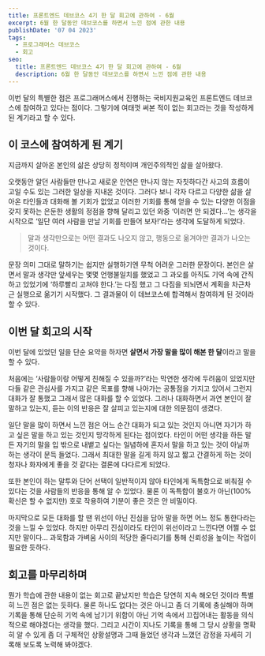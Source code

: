 ```yaml
---
title: 프론트엔드 데브코스 4기 한 달 회고에 관하여 - 6월
excerpt: 6월 한 달동안 데브코스를 하면서 느낀 점에 관한 내용
publishDate: '07 04 2023'
tags:
  - 프로그래머스 데브코스
  - 회고
seo:
  title: 프론트엔드 데브코스 4기 한 달 회고에 관하여 - 6월
  description: 6월 한 달동안 데브코스를 하면서 느낀 점에 관한 내용
---
```


이번 달의 특별한 점은 프로그래머스에서 진행하는 국비지원교육인 프론트엔드 데브코스에 참여하고 있다는 점이다. 그렇기에 여태껏 써본 적이 없는 회고라는 것을 작성하게 된 계기라고 할 수 있다.

## 이 코스에 참여하게 된 계기

지금까지 살아온 본인의 삶은 상당히 정적이며 개인주의적인 삶을 살아왔다.

오랫동안 알던 사람들만 만나고 새로운 인연은 만나지 않는 자칫하다간 사고의 흐름이 고일 수도 있는 그러한 일상을 지내온 것이다. 그러다 보니 각자 다르고 다양한 삶을 살아온 타인들과 대화해 볼 기회가 없었고 이러한 기회를 통해 얻을 수 있는 다양한 이점을 갖지 못하는 은둔한 생활의 정점을 향해 달리고 있던 와중 ‘이러면 안 되겠다…’는 생각을 시작으로 ‘일단 여러 사람을 만날 기회를 만들어 보자!’라는 생각에 도달하게 되었다.

> 말과 생각만으로는 어떤 결과도 나오지 않고, 행동으로 옮겨야만 결과가 나오는 것이다.

문장 의미 그대로 말하기는 쉽지만 실행하기엔 무척 어려운 그러한 문장이다. 본인은 살면서 말과 생각만 앞세우는 몇몇 언행불일치를 했었고 그 과오를 아직도 기억 속에 간직하고 있었기에 ‘하루빨리 고쳐야 한다.’는 다짐 했고 그 다짐을 되뇌면서 계획을 차근차근 실행으로 옮기기 시작했다. 그 결과물이 이 데브코스에 합격해서 참여하게 된 것이라 할 수 있다.

## 이번 달 회고의 시작

이번 달에 있었던 일을 단순 요약을 하자면 **살면서 가장 말을 많이 해본 한 달**이라고 말을 할 수 있다.

처음에는 ‘사람들이랑 어떻게 친해질 수 있을까?’라는 막연한 생각에 두려움이 있었지만 다들 같은 관심사를 가지고 같은 목표를 향해 나아가는 공통점을 가지고 있어서 그런지 대화가 잘 통했고 그래서 많은 대화를 할 수 있었다. 그러나 대화하면서 과연 본인이 잘 말하고 있는지, 듣는 이의 반응은 잘 살피고 있는지에 대한 의문점이 생겼다.

일단 말을 많이 하면서 느낀 점은 어느 순간 대화가 되고 있는 것인지 아니면 자기가 하고 싶은 말을 하고 있는 것인지 망각하게 된다는 점이었다. 타인이 어떤 생각을 하든 말든 자기의 말을 입 밖으로 내뱉고 싶다는 일념하에 혼자서 말을 하고 있는 것이 아닐까 하는 생각이 문득 들었다. 그래서 최대한 말을 길게 하지 않고 짧고 간결하게 하는 것이 청자나 화자에게 좋을 것 같다는 결론에 다다르게 되었다.

또한 본인이 하는 말투와 단어 선택이 일반적이지 않아 타인에게 독특함으로 비춰질 수 있다는 것을 사람들의 반응을 통해 알 수 있었다. 물론 이 독특함이 불호가 아닌(100% 확신은 할 수 없지만) 호로 작용하여 기분이 좋은 것은 안 비밀이다.

마지막으로 모든 대화를 할 땐 위선이 아닌 진심을 담아 말을 하면 어느 정도 통한다라는 것을 느낄 수 있었다. 하지만 아무리 진심이라도 타인이 위선이라고 느낀다면 어쩔 수 없지만 말이다… 과묵함과 가벼움 사이의 적당한 줄다리기를 통해 신뢰성을 높이는 작업이 필요한 듯하다.

## 회고를 마무리하며

뭔가 학습에 관한 내용이 없는 회고로 끝났지만 학습은 당연히 지속 해오던 것이라 특별히 느낀 점은 없는 듯하다. 물론 하나도 없다는 것은 아니고 좀 더 기록에 충실해야 하며 기록을 통해 단순히 기억 속에 남기기 위함이 아닌 기억 속에서 끄집어내는 활동을 의식적으로 해야겠다는 생각을 했다. 그리고 시간이 지나도 기록을 통해 그 당시 상황을 명확히 알 수 있게 좀 더 구체적인 상황설명과 그때 들었던 생각과 느꼈던 감정을 자세히 기록해 보도록 노력해 봐야겠다.
